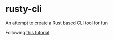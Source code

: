 # rusty-cli
An attempt to create a Rust based CLI tool for fun

Following [this tutorial](https://rust-cli.github.io/book/tutorial/index.html)
